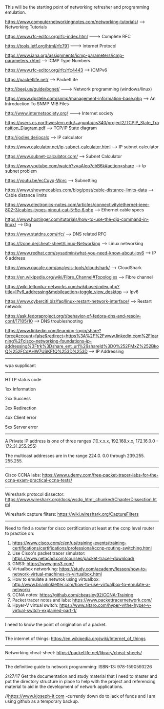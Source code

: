 This will be the starting point of networking refresher and programming emulation.

https://www.computernetworkingnotes.com/networking-tutorials/  --> Networking Tutorials

https://www.rfc-editor.org/rfc-index.html  ---> Complete RFC

https://tools.ietf.org/html/rfc791  ---> Internet Protocol

https://www.iana.org/assignments/icmp-parameters/icmp-parameters.xhtml  --> ICMP Type Numbers

https://www.rfc-editor.org/rfc/rfc4443  --> ICMPv6

https://packetlife.net/  --> PacketLife

http://beej.us/guide/bgnet/  ---> Network programming (windows/linux)

https://www.dpstele.com/snmp/management-information-base.php   --> An Introduction To SNMP MIB Files

http://www.internetsociety.org/  ---> Internet society

https://users.cs.northwestern.edu/~agupta/cs340/project2/TCPIP_State_Transition_Diagram.pdf    --> TCP/IP State diagram

http://jodies.de/ipcalc   --> IP calculator

https://www.calculator.net/ip-subnet-calculator.html --> IP subnet calculator

https://www.subnet-calculator.com/  --> Subnet Calculator

https://www.youtube.com/watch?v=aAIeo7chB6k#action=share   --> Ip subnet problem

https://youtu.be/ecCuyq-Wprc  --> Subnetting

https://www.showmecables.com/blog/post/cable-distance-limits-data  --> Cable distance limits

https://www.electronics-notes.com/articles/connectivity/ethernet-ieee-802-3/cables-types-pinout-cat-5-5e-6.php  --> Ethernet cable specs

https://www.hostinger.com/tutorials/how-to-use-the-dig-command-in-linux/  --> Dig 

https://www.statdns.com/rfc/  --> DNS related RFC

https://lzone.de/cheat-sheet/Linux-Networking  --> Linux networking

https://www.redhat.com/sysadmin/what-you-need-know-about-ipv6  --> IP 6 address

https://www.qacafe.com/analysis-tools/cloudshark/ --> CloudShark

https://en.wikipedia.org/wiki/Fibre_Channel#Topologies   --> Fibre channel

https://wiki.teltonika-networks.com/wikibase/index.php?title=IPv6_addressing&mobileaction=toggle_view_desktop  --> Ipv6

https://www.cyberciti.biz/faq/linux-restart-network-interface/  --> Restart network

https://ask.fedoraproject.org/t/behavior-of-fedora-dns-and-resolv-conf/17105/10  --> DNS troubleshooting

https://www.linkedin.com/learning-login/share?forceAccount=false&redirect=https%3A%2F%2Fwww.linkedin.com%2Flearning%2Fcisco-networking-foundations-ip-addressing%3Ftrk%3Dshare_ent_url%26shareId%3D0%252FMxZ%252BkoQ%252FCdAHW7USKFfQ%253D%253D   --> IP Addressing

------------------------------------------------------------------------------------

wpa supplicant

------------------------------------------------------------------------------------

HTTP status code

1xx Information

2xx Success

3xx Redirection

4xx Client error

5xx Server error

------------------------------------------------------------------------------------

A Private IP address is one of three ranges (10.x.x.x, 192.168.x.x, 172.16.0.0 - 172.31.255.255)

The multicast addresses are in the range 224.0. 0.0 through 239.255. 255.255. 

------------------------------------------------------------------------------------

Cisco CCNA labs: https://www.udemy.com/free-packet-tracer-labs-for-the-ccna-exam-practical-ccna-tests/

------------------------------------------------------------------------------------


Wireshark protocol dissector: https://www.wireshark.org/docs/wsdg_html_chunked/ChapterDissection.html

Wireshark capture filters: https://wiki.wireshark.org/CaptureFilters

------------------------------------------------------------------------------------

Need to find a router for cisco certification at least at the ccnp level router to practice on:
1) https://www.cisco.com/c/en/us/training-events/training-certifications/certifications/professional/ccnp-routing-switching.html
2) Use Cisco's packet tracer simulator: https://www.netacad.com/courses/packet-tracer-download/
3) GNS3: https://www.gns3.com/
4) Virtualbox networking: https://study.com/academy/lesson/how-to-network-virtual-machines-in-virtualbox.html
5) How to emulate a netwrok using virtualbox: http://www.brianlinkletter.com/how-to-use-virtualbox-to-emulate-a-network/
6) CCNA notes: https://github.com/cbeasley92/CCNA-Training
7) Packet tracer notes and labs: https://www.packettracernetwork.com/
8) Hpyer-V virtual switch: https://www.altaro.com/hyper-v/the-hyper-v-virtual-switch-explained-part-1/
------------------------------------------------------------------------------------

I need to know the point of origination of a packet.

------------------------------------------------------------------------------------
The internet of things: https://en.wikipedia.org/wiki/Internet_of_things

------------------------------------------------------------------------------------

Networking cheat-sheet: https://packetlife.net/library/cheat-sheets/

------------------------------------------------------------------------------------

The definitive guide to network programming:  ISBN-13: 978-1590593226 

2/27/17 Get the documentation and study material that I need to master and put
the directory structure in place to help with the project and referencing 
material to aid in the development of network applications.


//https://www.kjoseph-it.com -currently down do to lack of funds and I am using github as a temporary backup.
